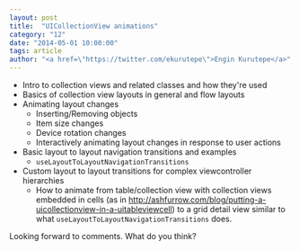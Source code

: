 ```yaml
---
layout: post
title:  "UICollectionView animations"
category: "12"
date: "2014-05-01 10:00:00"
tags: article
author: "<a href=\"https://twitter.com/ekurutepe\">Engin Kurutepe</a>"
---
```


- Intro to collection views and related classes and how they're used
- Basics of collection view layouts in general and flow layouts 
- Animating layout changes
  - Inserting/Removing objects
  - Item size changes
  - Device rotation changes
  - Interactively animating layout changes in response to user actions
- Basic layout to layout navigation transitions and examples
  - `useLayoutToLayoutNavigationTransitions`
- Custom layout to layout transitions for complex viewcontroller hierarchies
  - How to animate from table/collection view with collection views embedded in cells (as in http://ashfurrow.com/blog/putting-a-uicollectionview-in-a-uitableviewcell) to a grid detail view similar to what `useLayoutToLayoutNavigationTransitions` does.
  

Looking forward to comments. What do you think?
  



